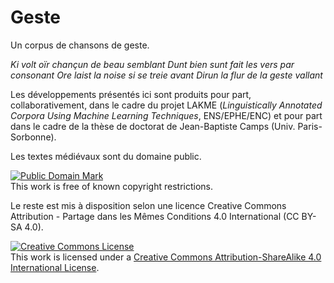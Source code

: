 # Geste

Un corpus de chansons de geste.

*Ki volt oïr chançun de beau semblant*
*Dunt bien sunt fait les vers par consonant*
*Ore laist la noise si se treie avant*
*Dirun la flur de la geste vallant*

Les développements présentés ici sont produits pour part, collaborativement, dans le cadre du projet LAKME (*Linguistically Annotated Corpora Using Machine Learning Techniques*, ENS/EPHE/ENC) et pour part dans le cadre de la thèse de doctorat de Jean-Baptiste Camps (Univ. Paris-Sorbonne).

Les textes médiévaux sont du domaine public.
<p>
<a rel="license" href="http://creativecommons.org/publicdomain/mark/1.0/">
<img src="http://i.creativecommons.org/p/mark/1.0/88x31.png"
     style="border-style: none;" alt="Public Domain Mark" />
     </a>
     <br />
     This work is free of known copyright restrictions.
     </p>


Le reste est mis à disposition selon une licence Creative Commons Attribution - Partage dans les Mêmes Conditions 4.0 International (CC BY-SA 4.0).

<a rel="license" href="http://creativecommons.org/licenses/by-sa/4.0/"><img alt="Creative Commons License" style="border-width:0" src="https://i.creativecommons.org/l/by-sa/4.0/88x31.png" /></a><br />This work is licensed under a <a rel="license" href="http://creativecommons.org/licenses/by-sa/4.0/">Creative Commons Attribution-ShareAlike 4.0 International License</a>.
